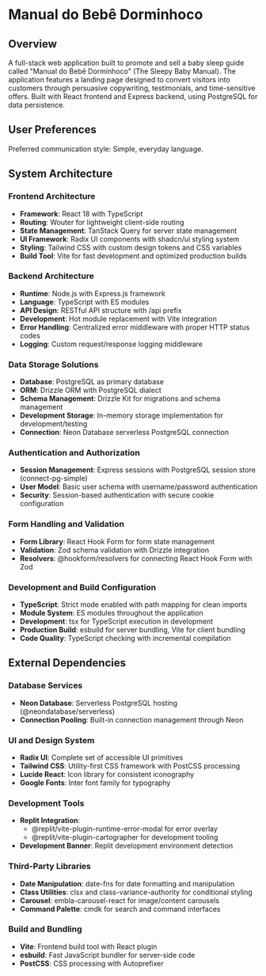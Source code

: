 # Manual do Bebê Dorminhoco

## Overview

A full-stack web application built to promote and sell a baby sleep guide called "Manual do Bebê Dorminhoco" (The Sleepy Baby Manual). The application features a landing page designed to convert visitors into customers through persuasive copywriting, testimonials, and time-sensitive offers. Built with React frontend and Express backend, using PostgreSQL for data persistence.

## User Preferences

Preferred communication style: Simple, everyday language.

## System Architecture

### Frontend Architecture
- **Framework**: React 18 with TypeScript
- **Routing**: Wouter for lightweight client-side routing
- **State Management**: TanStack Query for server state management
- **UI Framework**: Radix UI components with shadcn/ui styling system
- **Styling**: Tailwind CSS with custom design tokens and CSS variables
- **Build Tool**: Vite for fast development and optimized production builds

### Backend Architecture
- **Runtime**: Node.js with Express.js framework
- **Language**: TypeScript with ES modules
- **API Design**: RESTful API structure with /api prefix
- **Development**: Hot module replacement with Vite integration
- **Error Handling**: Centralized error middleware with proper HTTP status codes
- **Logging**: Custom request/response logging middleware

### Data Storage Solutions
- **Database**: PostgreSQL as primary database
- **ORM**: Drizzle ORM with PostgreSQL dialect
- **Schema Management**: Drizzle Kit for migrations and schema management
- **Development Storage**: In-memory storage implementation for development/testing
- **Connection**: Neon Database serverless PostgreSQL connection

### Authentication and Authorization
- **Session Management**: Express sessions with PostgreSQL session store (connect-pg-simple)
- **User Model**: Basic user schema with username/password authentication
- **Security**: Session-based authentication with secure cookie configuration

### Form Handling and Validation
- **Form Library**: React Hook Form for form state management
- **Validation**: Zod schema validation with Drizzle integration
- **Resolvers**: @hookform/resolvers for connecting React Hook Form with Zod

### Development and Build Configuration
- **TypeScript**: Strict mode enabled with path mapping for clean imports
- **Module System**: ES modules throughout the application
- **Development**: tsx for TypeScript execution in development
- **Production Build**: esbuild for server bundling, Vite for client bundling
- **Code Quality**: TypeScript checking with incremental compilation

## External Dependencies

### Database Services
- **Neon Database**: Serverless PostgreSQL hosting (@neondatabase/serverless)
- **Connection Pooling**: Built-in connection management through Neon

### UI and Design System
- **Radix UI**: Complete set of accessible UI primitives
- **Tailwind CSS**: Utility-first CSS framework with PostCSS processing
- **Lucide React**: Icon library for consistent iconography
- **Google Fonts**: Inter font family for typography

### Development Tools
- **Replit Integration**: 
  - @replit/vite-plugin-runtime-error-modal for error overlay
  - @replit/vite-plugin-cartographer for development tooling
- **Development Banner**: Replit development environment detection

### Third-Party Libraries
- **Date Manipulation**: date-fns for date formatting and manipulation
- **Class Utilities**: clsx and class-variance-authority for conditional styling
- **Carousel**: embla-carousel-react for image/content carousels
- **Command Palette**: cmdk for search and command interfaces

### Build and Bundling
- **Vite**: Frontend build tool with React plugin
- **esbuild**: Fast JavaScript bundler for server-side code
- **PostCSS**: CSS processing with Autoprefixer